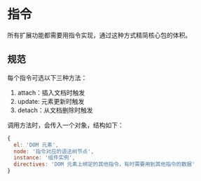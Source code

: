# 指令

所有扩展功能都需要用指令实现，通过这种方式精简核心包的体积。

## 规范

每个指令可选以下三种方法：

1. attach：插入文档时触发
2. update: 元素更新时触发
3. detach：从文档删除时触发

调用方法时，会传入一个对象，结构如下：

```javascript
{
  el: 'DOM 元素',
  node: '指令对应的语法树节点',
  instance: '组件实例',
  directives: 'DOM 元素上绑定的其他指令，有时需要用到其他指令的数据'
}
```
